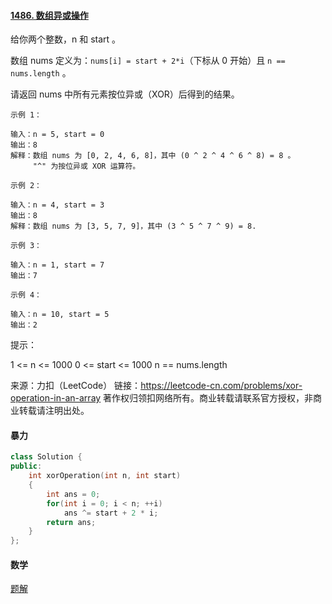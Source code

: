 #### [1486. 数组异或操作](https://leetcode-cn.com/problems/xor-operation-in-an-array/)

给你两个整数，n 和 start 。

数组 nums 定义为：`nums[i] = start + 2*i`（下标从 0 开始）且 `n == nums.length` 。

请返回 nums 中所有元素按位异或（XOR）后得到的结果。

 ```
 示例 1：
 
 输入：n = 5, start = 0
 输出：8
 解释：数组 nums 为 [0, 2, 4, 6, 8]，其中 (0 ^ 2 ^ 4 ^ 6 ^ 8) = 8 。
      "^" 为按位异或 XOR 运算符。
 
 示例 2：
 
 输入：n = 4, start = 3
 输出：8
 解释：数组 nums 为 [3, 5, 7, 9]，其中 (3 ^ 5 ^ 7 ^ 9) = 8.
 
 示例 3：
 
 输入：n = 1, start = 7
 输出：7
 
 示例 4：
 
 输入：n = 10, start = 5
 输出：2
 ```




提示：

1 <= n <= 1000
0 <= start <= 1000
n == nums.length

来源：力扣（LeetCode）
链接：https://leetcode-cn.com/problems/xor-operation-in-an-array
著作权归领扣网络所有。商业转载请联系官方授权，非商业转载请注明出处。



#### 暴力



```cpp
class Solution {
public:
    int xorOperation(int n, int start) 
    {
        int ans = 0;
        for(int i = 0; i < n; ++i)
            ans ^= start + 2 * i;
        return ans;
    }
};
```



#### 数学

[题解](https://leetcode-cn.com/problems/xor-operation-in-an-array/solution/shu-zu-yi-huo-cao-zuo-by-leetcode-solution/)

